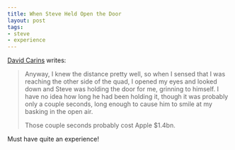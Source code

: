 ```yaml
---
title: When Steve Held Open the Door
layout: post
tags: 
- steve
- experience
---
```


[David Carins](http://tumblr.davidcairns.org/post/9359368094/so-steve-jobs-has-left-his-role-as-apples-ceo) writes: 

> Anyway, I knew the distance pretty well, so when I sensed that I was reaching the other side of the quad, I opened my eyes and looked down and Steve was holding the door for me, grinning to himself. I have no idea how long he had been holding it, though it was probably only a couple seconds, long enough to cause him to smile at my basking in the open air.
>
>Those couple seconds probably cost Apple $1.4bn.

Must have quite an experience!
